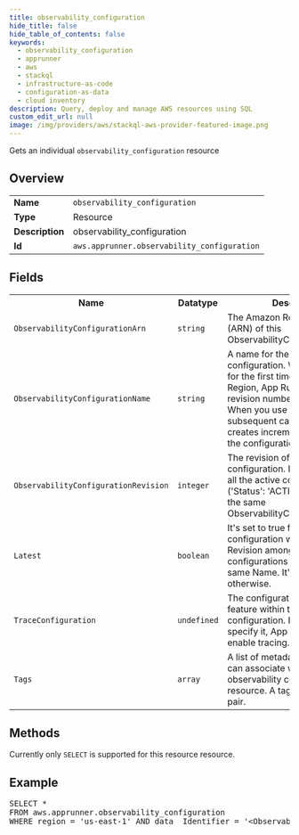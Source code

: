 ```yaml
---
title: observability_configuration
hide_title: false
hide_table_of_contents: false
keywords:
  - observability_configuration
  - apprunner
  - aws
  - stackql
  - infrastructure-as-code
  - configuration-as-data
  - cloud inventory
description: Query, deploy and manage AWS resources using SQL
custom_edit_url: null
image: /img/providers/aws/stackql-aws-provider-featured-image.png
---
```

Gets an individual <code>observability_configuration</code> resource

## Overview
<table><tbody>
<tr><td><b>Name</b></td><td><code>observability_configuration</code></td></tr>
<tr><td><b>Type</b></td><td>Resource</td></tr>
<tr><td><b>Description</b></td><td>observability_configuration</td></tr>
<tr><td><b>Id</b></td><td><code>aws.apprunner.observability_configuration</code></td></tr>
</tbody></table>

## Fields
<table><tbody>
<tr><th>Name</th><th>Datatype</th><th>Description</th></tr>
<tr><td><code>ObservabilityConfigurationArn</code></td><td><code>string</code></td><td>The Amazon Resource Name (ARN) of this ObservabilityConfiguration</td></tr>
<tr><td><code>ObservabilityConfigurationName</code></td><td><code>string</code></td><td>A name for the observability configuration. When you use it for the first time in an AWS Region, App Runner creates revision number 1 of this name. When you use the same name in subsequent calls, App Runner creates incremental revisions of the configuration.</td></tr>
<tr><td><code>ObservabilityConfigurationRevision</code></td><td><code>integer</code></td><td>The revision of this observability configuration. It's unique among all the active configurations ('Status': 'ACTIVE') that share the same ObservabilityConfigurationName.</td></tr>
<tr><td><code>Latest</code></td><td><code>boolean</code></td><td>It's set to true for the configuration with the highest Revision among all configurations that share the same Name. It's set to false otherwise.</td></tr>
<tr><td><code>TraceConfiguration</code></td><td><code>undefined</code></td><td>The configuration of the tracing feature within this observability configuration. If you don't specify it, App Runner doesn't enable tracing.</td></tr>
<tr><td><code>Tags</code></td><td><code>array</code></td><td>A list of metadata items that you can associate with your observability configuration resource. A tag is a key-value pair.</td></tr>

</tbody></table>

## Methods
Currently only <code>SELECT</code> is supported for this resource resource.

## Example
<pre>
SELECT * 
FROM aws.apprunner.observability_configuration
WHERE region = 'us-east-1' AND data__Identifier = '&lt;ObservabilityConfigurationArn&gt;'
</pre>
